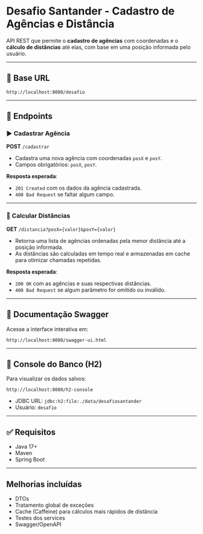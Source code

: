 # Desafio Santander - Cadastro de Agências e Distância

API REST que permite o **cadastro de agências** com coordenadas e o **cálculo de distâncias** até elas, com base em uma posição informada pelo usuário.

---

## 🚀 Base URL

```
http://localhost:8080/desafio
```

---

## 📌 Endpoints

### ▶️ Cadastrar Agência

**POST** `/cadastrar`

* Cadastra uma nova agência com coordenadas `posX` e `posY`.
* Campos obrigatórios: `posX`, `posY`.

**Resposta esperada**:

* `201 Created` com os dados da agência cadastrada.
* `400 Bad Request` se faltar algum campo.

---

### 📏 Calcular Distâncias

**GET** `/distancia?posX={valor}&posY={valor}`

* Retorna uma lista de agências ordenadas pela menor distância até a posição informada.
* As distâncias são calculadas em tempo real e armazenadas em cache para otimizar chamadas repetidas.

**Resposta esperada**:

* `200 OK` com as agências e suas respectivas distâncias.
* `400 Bad Request` se algum parâmetro for omitido ou inválido.

---

## 📖 Documentação Swagger

Acesse a interface interativa em:

```
http://localhost:8080/swagger-ui.html
```

---

## 🧪 Console do Banco (H2)

Para visualizar os dados salvos:

```
http://localhost:8080/h2-console
```

* JDBC URL: `jdbc:h2:file:./data/desafiosantander`
* Usuário: `desafio`

---

## ✅ Requisitos

* Java 17+
* Maven
* Spring Boot

---

## Melhorias incluídas
- DTOs
- Tratamento global de exceções
- Cache (Caffeine) para cálculos mais rápidos de distância
- Testes dos services
- Swagger/OpenAPI

